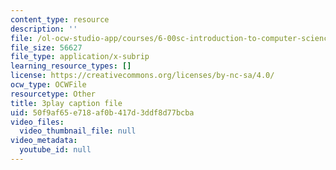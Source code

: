 ```yaml
---
content_type: resource
description: ''
file: /ol-ocw-studio-app/courses/6-00sc-introduction-to-computer-science-and-programming-spring-2011/50f9af65e718af0b417d3ddf8d77bcba_7BpomdjZ_Os.srt
file_size: 56627
file_type: application/x-subrip
learning_resource_types: []
license: https://creativecommons.org/licenses/by-nc-sa/4.0/
ocw_type: OCWFile
resourcetype: Other
title: 3play caption file
uid: 50f9af65-e718-af0b-417d-3ddf8d77bcba
video_files:
  video_thumbnail_file: null
video_metadata:
  youtube_id: null
---
```

